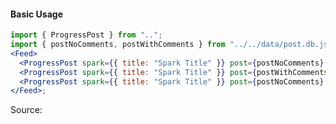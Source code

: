 #### Basic Usage

```jsx
import { ProgressPost } from "..";
import { postNoComments, postWithComments } from "../../data/post.db.js";
<Feed>
  <ProgressPost spark={{ title: "Spark Title" }} post={postNoComments} />
  <ProgressPost spark={{ title: "Spark Title" }} post={postWithComments} />
  <ProgressPost spark={{ title: "Spark Title" }} post={postNoComments} />
</Feed>;
```

Source:

```js { "file": "./Feed.js" }
```

